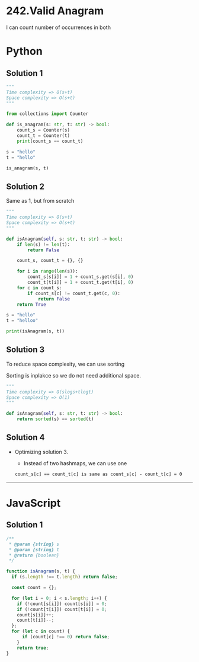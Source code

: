 # 242.Valid Anagram

I can count number of occurrences in both

# Python

## Solution 1

```python
"""
Time complexity => O(s+t)
Space complexity => O(s+t)
"""

from collections import Counter

def is_anagram(s: str, t: str) -> bool:
    count_s = Counter(s)
    count_t = Counter(t)
    print(count_s == count_t)

s = "hello"
t = "hello"

is_anagram(s, t)
```

## Solution 2

Same as 1, but from scratch

```python
"""
Time complexity => O(s+t)
Space complexity => O(s+t)
"""

def isAnagram(self, s: str, t: str) -> bool:
    if len(s) != len(t):
        return False

    count_s, count_t = {}, {}

    for i in range(len(s)):
        count_s[s[i]] = 1 + count_s.get(s[i], 0)
        count_t[t[i]] = 1 + count_t.get(t[i], 0)
    for c in count_s:
        if count_s[c] != count_t.get(c, 0):
            return False
    return True

s = "hello"
t = "helloo"

print(isAnagram(s, t))
```

## Solution 3

To reduce space complexity, we can use sorting

Sorting is inplakce so we do not need additional space.

```python
"""
Time complexity => O(slogs+tlogt)
Space complexity => O(1)
"""

def isAnagram(self, s: str, t: str) -> bool:
    return sorted(s) == sorted(t)
```

## Solution 4

- Optimizing solution 3.
    - Instead of two hashmaps, we can use one
    
    ```
    count_s[c] == count_t[c] is same as count_s[c] - count_t[c] = 0
    ```
    

---

# JavaScript

## Solution 1

```jsx
/**
 * @param {string} s
 * @param {string} t
 * @return {boolean}
 */

function isAnagram(s, t) {
  if (s.length !== t.length) return false;

  const count = {};

  for (let i = 0; i < s.length; i++) {
    if (!count[s[i]]) count[s[i]] = 0;
    if (!count[t[i]]) count[t[i]] = 0;
    count[s[i]]++;
    count[t[i]]--;
  };
  for (let c in count) {
      if (count[c] !== 0) return false;
    }
    return true;
}
```
